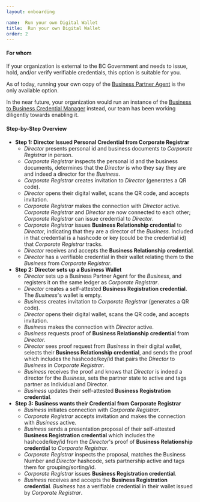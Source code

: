 ```yaml
---
layout: onboarding

name:  Run your own Digital Wallet
title:  Run your own Digital Wallet
order: 2
---
```

#### **For whom**
If your organization is external to the BC Government and needs to issue, hold, and/or verify verifiable credentials, this option is suitable for you.

As of today, running your own copy of the [Business Partner Agent](https://github.com/hyperledger-labs/business-partner-agent) is the only available option.

In the near future, your organization would run an instance of the [Business to Business Credential Manager](https://github.com/bcgov/b2b-credential-manager) instead, our team has been working diligently towards enabling it.

#### **Step-by-Step Overview**
- **Step 1: Director Issued Personal Credential from Corporate Registrar**
  - *Director* presents personal id and business documents to *Corporate Registrar* in person.
  - *Corporate Registrar* inspects the personal id and the business documents, determines that the *Director* is who they say they are and indeed a director for the *Business*.
  - *Corporate Registrar* creates invitation to *Director* (generates a QR code).
  - *Director* opens their digital wallet, scans the QR code, and accepts invitation.
  - *Corporate Registrar* makes the connection with *Director* active.
*Corporate Registrar* and *Director* are now connected to each other; *Corporate Registrar* can issue credential to *Director*.
  - *Corporate Registrar* issues **Business Relationship credential** to *Director*, indicating that they are a director of the *Business*. Included in that credential is a hashcode or key (could be the credential id) that *Corporate Registrar* tracks.
  - *Director* receives and accepts the **Business Relationship credential**.
  - *Director* has a verifiable credential in their wallet relating them to the *Business* from *Corporate Registrar*.
- **Step 2: Director sets up a Business Wallet**
  - *Director* sets up a Business Partner Agent for the *Business*, and registers it on the same ledger as *Corporate Registrar*.
  - *Director* creates a self-attested **Business Registration credential**.
The *Business*'s wallet is empty.
  - *Business* creates invitation to *Corporate Registrar* (generates a QR code).
  - *Director* opens their digital wallet, scans the QR code, and accepts invitation.
  - *Business* makes the connection with *Director* active.
  - *Business* requests proof of **Business Relationship credential** from *Director*.
  - *Director* sees proof request from *Business* in their digital wallet, selects their **Business Relationship credential**, and sends the proof which includes the hashcode/key/id that pairs the *Director* to *Business* in *Corporate Registrar*.
  - *Business* receives the proof and knows that *Director* is indeed a director for the *Business*, sets the partner state to active and tags partner as Individual and Director.
  - *Business* updates their self-attested **Business Registration credential**.
- **Step 3: Business wants their Credential from Corporate Registrar**
  - *Business* initiates connection with *Corporate Registrar*.
  - *Corporate Registrar* accepts invitation and makes the connection with *Business* active.
  - *Business* sends a presentation proposal of their self-attested **Business Registration credential** which includes the hashcode/key/id from the *Director*'s proof of **Business Relationship credential** to *Corporate Registrar*.
  - *Corporate Registrar* inspects the proposal, matches the Business Number and *Director* hashcode, sets partnership active and tags them for grouping/sorting/id.
  - *Corporate Registrar* issues **Business Registration credential**.
  - *Business* receives and accepts the **Business Registration credential**.
  *Business* has a verifiable credential in their wallet issued by *Corporate Registrar*.
